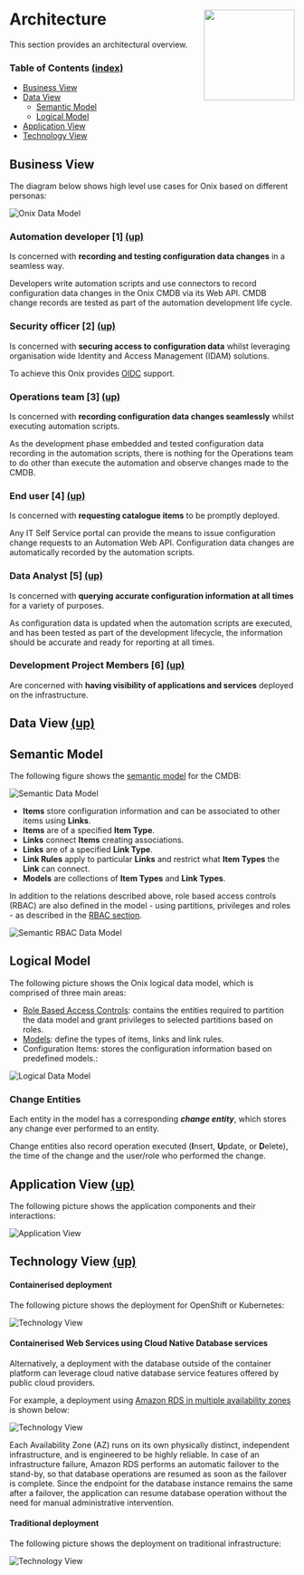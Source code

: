 # Architecture <img src="./pics/ox.png" width="160" height="160" align="right">

This section provides an architectural overview.

<a name="toc"></a>
### Table of Contents [(index)](./../readme.md)

- [Business View](#business-view)
- [Data View](#data-view)
  - [Semantic Model](#semantic-model)
  - [Logical Model](#logical-model)
- [Application View](#application-view)
- [Technology View](#technology-view)

<a name="business-view"></a>
## Business View

The diagram below shows high level use cases for Onix based on different personas: 

![Onix Data Model](./pics/onix_arc.png "Onix Architecture") 

### Automation developer [1] [(up)](#toc)
 
Is concerned with **recording and testing configuration data changes** in a seamless way.

Developers write automation scripts and use connectors to record configuration data changes in the Onix CMDB via its Web API.
CMDB change records are tested as part of the automation development life cycle.

### Security officer [2] [(up)](#toc)
 
Is concerned with **securing access to configuration data** whilst leveraging organisation wide Identity and Access Management (IDAM) solutions.

To achieve this Onix provides [OIDC](https://openid.net/connect/) support.

### Operations team [3] [(up)](#toc)

Is concerned with **recording configuration data changes seamlessly** whilst executing automation scripts. 

As the development phase embedded and tested configuration data recording in the automation scripts, there is nothing for the Operations team to do other than execute the automation and observe changes made to the CMDB.

### End user [4] [(up)](#toc)

Is concerned with **requesting catalogue items** to be promptly deployed.

Any IT Self Service portal can provide the means to issue configuration change requests to an Automation Web API.
Configuration data changes are automatically recorded by the automation scripts.

### Data Analyst [5] [(up)](#toc)

Is concerned with **querying accurate configuration information at all times** for a variety of purposes.

As configuration data is updated when the automation scripts are executed, and has been tested as part of the development lifecycle, the information should be accurate and ready for reporting at all times.

### Development Project Members [6] [(up)](#toc)

Are concerned with **having visibility of applications and services** deployed on the infrastructure.

<a name="data-view"></a>
## Data View [(up)](#toc)

<a name="semantic-model"></a>
## Semantic Model 

The following figure shows the [semantic model](https://en.wikipedia.org/wiki/Semantic_data_model) for the CMDB:
 
![Semantic Data Model](./pics/semantic_model.png "Onix Semantic Data Model")

- **Items** store configuration information and can be associated to other items using **Links**.
- **Items** are of a specified **Item Type**.
- **Links** connect **Items** creating associations.
- **Links** are of a specified **Link Type**.
- **Link Rules** apply to particular **Links** and restrict what **Item Types** the **Link** can connect.
- **Models** are collections of **Item Types** and **Link Types**.

In addition to the relations described above, role based access controls (RBAC) are also defined in the model - using partitions, privileges and roles - as described in the [RBAC section](./rbac.md#semantic-model).

![Semantic RBAC Data Model](./pics/semantic_rbac_model.png "Onix Semantic RBAC Data Model")

<a name="logical-model"></a>
## Logical Model

The following picture shows the Onix logical data model, which is comprised of three main areas:
- [Role Based Access Controls](./rbac.md): contains the entities required to partition the data model and grant privileges to selected partitions based on roles.
- [Models](models/readme.md): define the types of items, links and link rules.
- Configuration Items: stores the configuration information based on predefined models.:

![Logical Data Model](./pics/logical_model.png "Onix Logical Data Model")

### Change Entities

Each entity in the model has a corresponding ___change entity___, which stores any change ever performed to an entity. 

Change entities also record operation executed (**I**nsert, **U**pdate, or **D**elete), the time of the change and the user/role who performed the change.

<a name="application-view"></a>
## Application View [(up)](#toc)

The following picture shows the application components and their interactions:

![Application View](./pics/application_view.png "Application View") 

<a name="technology-view"></a>
## Technology View [(up)](#toc)

#### Containerised deployment

The following picture shows the deployment for OpenShift or Kubernetes:

![Technology View](./pics/openshift.png "Technology View - Containerised") 


#### Containerised Web Services using Cloud Native Database services

Alternatively, a deployment with the database outside of the container platform can leverage cloud native database service features offered by public cloud providers.

For example, a deployment using [Amazon RDS in multiple availability zones](https://aws.amazon.com/rds/details/multi-az/) is shown below:

![Technology View](./pics/openshift_ext_db.png "Technology View - Containerised - External DB")

Each Availability Zone (AZ) runs on its own physically distinct, independent infrastructure, and is engineered to be highly reliable. In case of an infrastructure failure, Amazon RDS performs an automatic failover to the stand-by, so that database operations are resumed as soon as the failover is complete. Since the endpoint for the database instance remains the same after a failover, the application can resume database operation without the need for manual administrative intervention.

#### Traditional deployment

The following picture shows the deployment on traditional infrastructure:

![Technology View](./pics/technology_view.png "Technology View - Traditional") 

